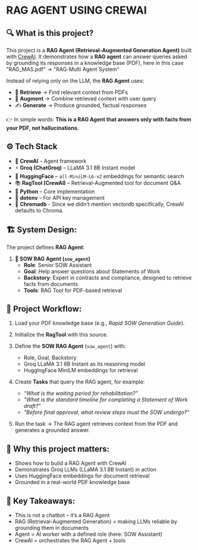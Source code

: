 # RAG AGENT USING CREWAI

## 🔍 What is this project?
This project is a **RAG Agent (Retrieval-Augmented Generation Agent)** built with [CrewAI](https://docs.crewai.com). It demonstrates how a **RAG agent** can answer queries asked by grounding its responses in a knowledge base (PDF), here in this case "RAG_MAS.pdf" -> "RAG-Multi Agent System"

Instead of relying only on the LLM, the **RAG Agent** uses:
- 🔎 **Retrieve** → Find relevant context from PDFs  
- 🧠 **Augment** → Combine retrieved context with user query  
- ✍️ **Generate** → Produce grounded, factual responses  

👉 In simple words: **This is a RAG Agent that answers only with facts from your PDF, not hallucinations.**

## ⚙️ Tech Stack
- 🤖 **CrewAI** – Agent framework  
- ⚡ **Groq (ChatGroq)** – LLaMA 3.1 8B Instant model  
- 🧩 **HuggingFace** – `all-MiniLM-L6-v2` embeddings for semantic search  
- 📚 **RagTool (CrewAI)** – Retrieval-Augmented tool for document Q&A  
- 🐍 **Python** – Core implementation  
- 🔑 **dotenv** – For API key management  
- 🏦 **Chromadb** - Since we didn't mention vectordb specifically, CrewAI defaults to Chroma.

## 🏗️ System Design:
The project defines **RAG Agent**:

1. **📄 SOW RAG Agent (`sow_agent`)**
   - **Role**: Senior SOW Assistant  
   - **Goal**: Help answer questions about Statements of Work  
   - **Backstory**: Expert in contracts and compliance, designed to retrieve facts from documents  
   - **Tools**: RAG Tool for PDF-based retrieval  

## 📂 Project Workflow:
1. Load your PDF knowledge base (e.g., *Rapid SOW Generation Guide*).  

2. Initialize the **RagTool** with this source.  

3. Define the **SOW RAG Agent** (`sow_agent`) with:
   - Role, Goal, Backstory  
   - Groq LLaMA 3.1 8B Instant as its reasoning model  
   - HuggingFace MiniLM embeddings for retrieval  

4. Create **Tasks** that query the RAG agent, for example:  
   - *“What is the waiting period for rehabilitation?”*  
   - *"What is the standard timeline for completing a Statement of Work draft?"*
   - *"Before final approval, what review steps must the SOW undergo?"*

5. Run the task → The RAG agent retrieves context from the PDF and generates a grounded answer.  

## 🎯 Why this project matters:

- Shows how to build a RAG Agent with CrewAI
- Demonstrates Groq LLMs (LLaMA 3.1 8B Instant) in action
- Uses HuggingFace embeddings for document retrieval
- Grounded in a real-world PDF knowledge base

## 📌 Key Takeaways:

- This is not a chatbot – it’s a RAG Agent
- RAG (Retrieval-Augmented Generation) = making LLMs reliable by grounding them in documents
- Agent = AI worker with a defined role (here: SOW Assistant)
- CrewAI = orchestrates the RAG Agent + tools
